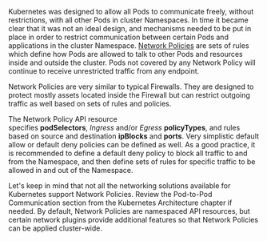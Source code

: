 Kubernetes was designed to allow all Pods to communicate freely, without restrictions, with all other Pods in cluster Namespaces. In time it became clear that it was not an ideal design, and mechanisms needed to be put in place in order to restrict communication between certain Pods and applications in the cluster Namespace. [Network Policies](https://kubernetes.io/docs/concepts/services-networking/network-policies/) are sets of rules which define how Pods are allowed to talk to other Pods and resources inside and outside the cluster. Pods not covered by any Network Policy will continue to receive unrestricted traffic from any endpoint. 

Network Policies are very similar to typical Firewalls. They are designed to protect mostly assets located inside the Firewall but can restrict outgoing traffic as well based on sets of rules and policies. 

The Network Policy API resource specifies **podSelectors**, _Ingress_ and/or _Egress_ **policyTypes**, and rules based on source and destination **ipBlocks** and **ports**. Very simplistic default allow or default deny policies can be defined as well. As a good practice, it is recommended to define a default deny policy to block all traffic to and from the Namespace, and then define sets of rules for specific traffic to be allowed in and out of the Namespace. 

Let's keep in mind that not all the networking solutions available for Kubernetes support Network Policies. Review the Pod-to-Pod Communication section from the Kubernetes Architecture chapter if needed. By default, Network Policies are namespaced API resources, but certain network plugins provide additional features so that Network Policies can be applied cluster-wide.